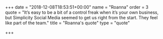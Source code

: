 +++
date = "2018-12-08T18:53:51+00:00"
name = "Roanna"
order = 3
quote = "It’s easy to be a bit of a control freak when it’s your own business, but Simplicity Social Media seemed to get us right from the start. They feel like part of the team."
title = "Roanna's quote"
type = "quote"

+++
